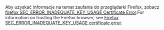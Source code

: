 <span data-ttu-id="e755a-101">Aby uzyskać informacje na temat zaufania do przeglądarki Firefox, zobacz [firefox SEC_ERROR_INADEQUATE_KEY_USAGE Certificate Error](xref:security/enforcing-ssl#trust-ff).</span><span class="sxs-lookup"><span data-stu-id="e755a-101">For information on trusting the Firefox browser, see [Firefox SEC_ERROR_INADEQUATE_KEY_USAGE certificate error](xref:security/enforcing-ssl#trust-ff).</span></span>